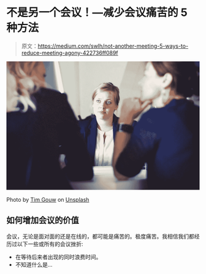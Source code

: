 # 不是另一个会议！—减少会议痛苦的 5 种方法

> 原文：<https://medium.com/swlh/not-another-meeting-5-ways-to-reduce-meeting-agony-422736ff089f>

![](img/1d50a55471b673eb59faa51bdfeeeb21.png)

Photo by [Tim Gouw](https://unsplash.com/photos/bwki71ap-y8?utm_source=unsplash&utm_medium=referral&utm_content=creditCopyText) on [Unsplash](https://unsplash.com/search/photos/meetings?utm_source=unsplash&utm_medium=referral&utm_content=creditCopyText)

## 如何增加会议的价值

会议，无论是面对面的还是在线的，都可能是痛苦的。极度痛苦。我相信我们都经历过以下一些或所有的会议挫折:

*   在等待后来者出现的同时浪费时间。
*   不知道什么是…